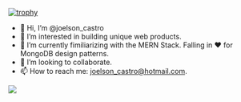 [![trophy](https://github-profile-trophy.vercel.app/?username=joelsoncastro)](https://github.com/ryo-ma/github-profile-trophy)


- 👋 Hi, I’m @joelson_castro
- 👀 I’m interested in building unique web products.
- 🌱 I’m currently fimiliarizing with the MERN Stack. Falling in ❤️  for MongoDB design patterns.
- 💞️ I’m looking to collaborate.
- 📫 How to reach me: joelson_castro@hotmail.com.

<!---
joelsoncastro/joelsoncastro is a ✨ special ✨ repository because its `README.md` (this file) appears on your GitHub profile.
You can click the Preview link to take a look at your changes.
--->

![](https://github-profile-summary-cards.vercel.app/api/cards/profile-details?username=joelsoncastro&theme=solarized_dark)
<!---![](https://github-profile-summary-cards.vercel.app/api/cards/profile-details?username=joelsoncastro)
![](https://github-profile-summary-cards.vercel.app/api/cards/repos-per-language?username=joelsoncastro)
![](https://github-profile-summary-cards.vercel.app/api/cards/most-commit-language?username=joelsoncastro)
![](https://github-profile-summary-cards.vercel.app/api/cards/stats?username=joelsoncastro)
![](https://github-profile-summary-cards.vercel.app/api/cards/productive-time?username=joelsoncastro)
--->
